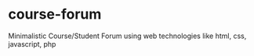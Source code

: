 # course-forum
Minimalistic Course/Student Forum using web technologies like html, css, javascript, php
